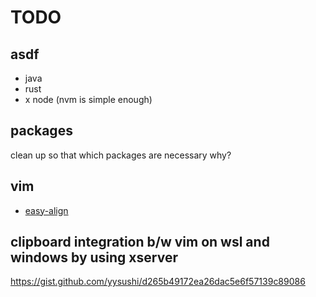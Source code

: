 # TODO

## asdf

- java
- rust
- x node (nvm is simple enough)

## packages

clean up so that which packages are necessary why?

## vim

- [easy-align](https://github.com/junegunn/vim-easy-align)

## clipboard integration b/w vim on wsl and windows by using xserver

https://gist.github.com/yysushi/d265b49172ea26dac5e6f57139c89086

